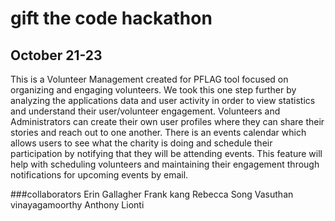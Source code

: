 # gift the code hackathon

## October 21-23

This is a Volunteer Management created for PFLAG tool focused on organizing and engaging volunteers. We took this one step further by analyzing the applications data and user activity in order to view statistics and understand their user/volunteer engagement. Volunteers and Administrators can create their own user profiles where they can share their stories and  reach out to one another. There is an events calendar which allows users to see what the charity is doing and schedule their participation by notifying that they will be attending events. This feature will help with scheduling volunteers and maintaining their engagement through notifications for upcoming events by email. 

###collaborators 
Erin Gallagher
Frank kang
Rebecca Song
Vasuthan vinayagamoorthy
Anthony Lionti
